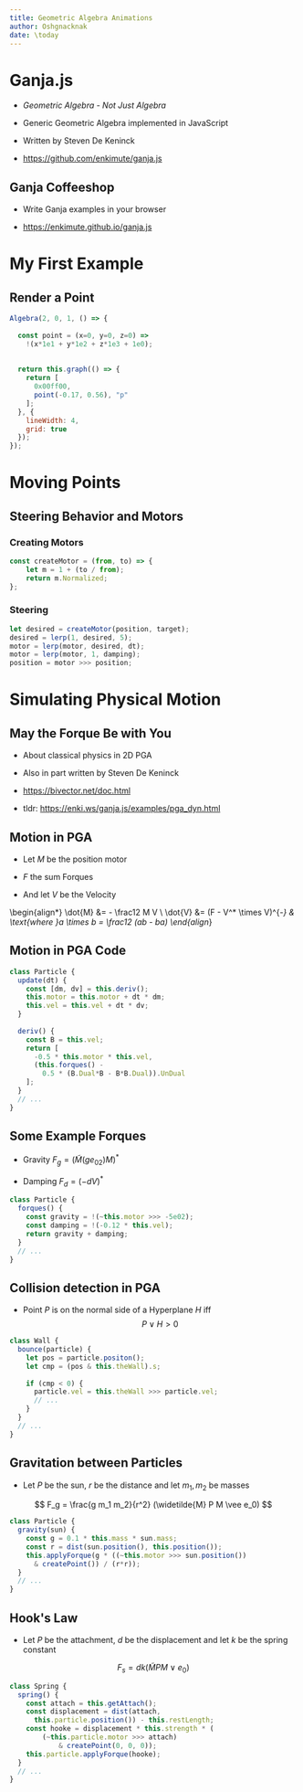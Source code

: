 ```yaml
---
title: Geometric Algebra Animations
author: Oshgnacknak
date: \today
---
```


# Ganja.js

- *Geometric Algebra - Not Just Algebra*

- Generic Geometric Algebra implemented in JavaScript

- Written by Steven De Keninck

- <https://github.com/enkimute/ganja.js>

## Ganja Coffeeshop

- Write Ganja examples in your browser

- <https://enkimute.github.io/ganja.js>

# My First Example

## Render a Point

```js
Algebra(2, 0, 1, () => {
  
  const point = (x=0, y=0, z=0) =>
    !(x*1e1 + y*1e2 + z*1e3 + 1e0);
  
  
  return this.graph(() => {
    return [
      0x00ff00,
      point(-0.17, 0.56), "p"
    ];
  }, {
    lineWidth: 4,
    grid: true
  });
});
```

# Moving Points

## Steering Behavior and Motors

### Creating Motors

```js
const createMotor = (from, to) => {
    let m = 1 + (to / from);
    return m.Normalized;
};
```

### Steering

```js
let desired = createMotor(position, target);
desired = lerp(1, desired, 5);
motor = lerp(motor, desired, dt);
motor = lerp(motor, 1, damping);
position = motor >>> position;
```

# Simulating Physical Motion

## May the Forque Be with You

- About classical physics in 2D PGA

- Also in part written by Steven De Keninck

- <https://bivector.net/doc.html>

- tldr: <https://enki.ws/ganja.js/examples/pga_dyn.html>

## Motion in PGA

- Let $M$ be the position motor

- $F$ the sum Forques

- And let $V$ be the Velocity

\begin{align*}
\dot{M} &= - \frac12 M V \\
\dot{V} &= (F - V^* \times V)^{-*} & \text{where }a \times b = \frac12 (ab - ba)
\end{align*}

## Motion in PGA Code

```js
class Particle {
  update(dt) {
    const [dm, dv] = this.deriv();
    this.motor = this.motor + dt * dm;
    this.vel = this.vel + dt * dv;
  }
   
  deriv() {
    const B = this.vel;
    return [
      -0.5 * this.motor * this.vel,
      (this.forques() -
        0.5 * (B.Dual*B - B*B.Dual)).UnDual
    ];
  }
  // ...
}
```

## Some Example Forques

- Gravity $F_g = (\widetilde{M} (g e_{02}) M)^*$

- Damping $F_d = (- d V)^*$

```js
class Particle {
  forques() {
    const gravity = !(~this.motor >>> -5e02);
    const damping = !(-0.12 * this.vel);
    return gravity + damping;
  }
  // ...
}
```

## Collision detection in PGA

- Point $P$ is on the normal side of a Hyperplane $H$ iff
$$
    P \vee H > 0
$$

```js
class Wall {
  bounce(particle) {
    let pos = particle.positon();
    let cmp = (pos & this.theWall).s;
    
    if (cmp < 0) {
      particle.vel = this.theWall >>> particle.vel;
      // ...
    }
  }
  // ...
}
```

## Gravitation between Particles

- Let $P$ be the sun, $r$ be the distance and let $m_1, m_2$ be masses

$$
    F_g = \frac{g m_1 m_2}{r^2} (\widetilde{M} P M \vee e_0)
$$

```js
class Particle {
  gravity(sun) {
    const g = 0.1 * this.mass * sun.mass;
    const r = dist(sun.position(), this.position());
    this.applyForque(g * ((~this.motor >>> sun.position())
      & createPoint()) / (r*r));
  }
  // ...
}
```

## Hook's Law  

- Let $P$ be the attachment, $d$ be the displacement and let $k$ be the spring constant

$$
    F_s = d k (\widetilde{M} P M \vee e_0)
$$

```js
class Spring {
  spring() {
    const attach = this.getAttach();
    const displacement = dist(attach,
      this.particle.position()) - this.restLength;
    const hooke = displacement * this.strength * (
        (~this.particle.motor >>> attach)
            & createPoint(0, 0, 0));
    this.particle.applyForque(hooke);
  }
  // ...
}
```
